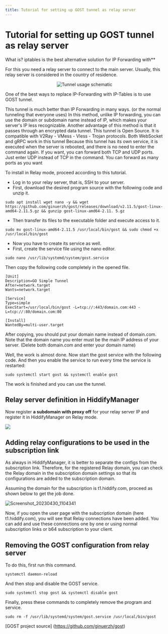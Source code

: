 ```yaml
---
title: Tutorial for setting up GOST tunnel as relay server
---
```


# Tutorial for setting up GOST tunnel as relay server
What is? iptables is the best alternative solution for IP Forwarding with**

For this you need a relay server to connect to the main server. Usually, this relay server is considered in the country of residence.

<div align="center" dir="ltr" markdown="1">
  
![Tunnel usage schematic](https://github.com/hiddify/hiddify.com/assets/125398461/1ac4e9e4-4529-4c79-8ff5-eb40e2efad54)
</div>





One of the best ways to replace IP-Forwarding with IP-Tables is to use GOST tunnel.

This tunnel is much better than IP Forwarding in many ways. (or the normal tunneling that everyone uses)
In this method, unlike IP forwarding, you can use the domain or subdomain name instead of IP, which makes your server's IP less recognizable.
Another advantage of this method is that it passes through an encrypted data tunnel.
This tunnel is Open Source.
It is compatible with V2Ray - VMess - Vless - Trojan protocols.
Both WebSocket and gRPC work in this tunnel
Because this tunnel has its own service, it is executed when the server is rebooted, and there is no need to enter the command again.
If you want, you can forward both TCP and UDP ports. Just enter UDP instead of TCP in the command.
You can forward as many ports as you want

To install in Relay mode, proceed according to this tutorial.

- Log in to your relay server, that is, SSH to your server.
- First, download the desired program source with the following code and unzip it.

```
sudo apt install wget nano -y && wget https://github.com/ginuerzh/gost/releases/download/v2.11.5/gost-linux-amd64-2.11.5.gz && gunzip gost-linux-amd64-2.11. 5.gz
```

- Then transfer its files to the executable folder and execute access to it.

```
sudo mv gost-linux-amd64-2.11.5 /usr/local/bin/gost && sudo chmod +x /usr/local/bin/gost
```

- Now you have to create its service as well.
- First, create the service file using the nano editor.

```
sudo nano /usr/lib/systemd/system/gost.service
```

Then copy the following code completely in the opened file.

```
[Unit]
Description=GO Simple Tunnel
After=network.target
Wants=network.target

[Service]
Type=simple
ExecStart=/usr/local/bin/gost -L=tcp://:443/domain.com:443 -L=tcp://:80/domain.com:80

[Install]
WantedBy=multi-user.target
```

After copying, you should put your domain name instead of domain.com. Note that the domain name you enter must be the main IP address of your server. (Delete both domain.com and enter your domain name)

Well, the work is almost done.
Now start the gost service with the following code. And then you enable the service to run every time the service is restarted:

```
sudo systemctl start gost && systemctl enable gost
```

The work is finished and you can use the tunnel.

## Relay server definition in HiddifyManager
Now register **a subdomain with proxy off** for your relay server IP and register it in HiddifyManager on Relay mode.

 
![](https://user-images.githubusercontent.com/125398461/235341283-97c026b7-1d70-4362-8950-1e5c1b79d508.png)

## Adding relay configurations to be used in the subscription link
As always in HiddifyManager, it is better to separate the configs from the subscription link. Therefore, for the registered Relay domain, you can check the Relay domain in the subscription domain settings so that its configurations are added to the subscription domain.

Assuming the domain for the subscription is t1.hiddify.com, proceed as shown below to get the job done.

![Screenshot_20230430_1104341](https://user-images.githubusercontent.com/125398461/235342038-cfda2574-2444-4414-843d-2ed507537d1d.png)


Now, if you open the user page with the subscription domain (here t1.hiddify.com), you will see that Relay connections have been added. You can add and use these connections one by one or using normal subscription links or b64 subscription to your client.



## Removing the GOST configuration from relay server

To do this, first run this command.

```
systemctl daemon-reload
```
And then stop and disable the GOST service.
```
sudo systemctl stop gost && systemctl disable gost
```
Finally, press these commands to completely remove the program and service.

```
sudo rm -f /usr/lib/systemd/system/gost.service /usr/local/bin/gost
```
[GOST project source] (https://github.com/ginuerzh/gost)
